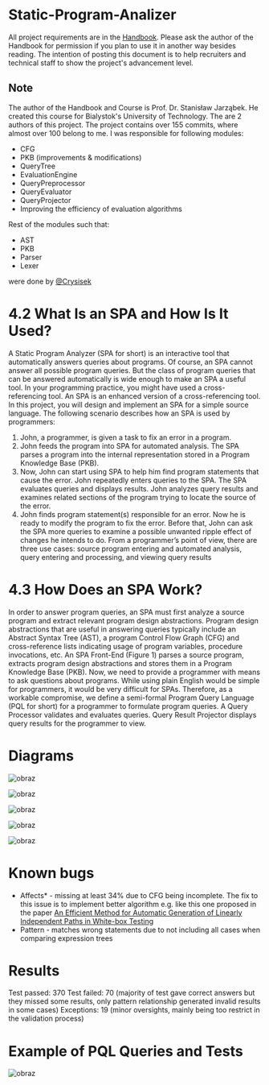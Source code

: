 # Static-Program-Analizer
All project requirements are in the [Handbook](https://github.com/TheYoungBeast/Static-Program-Analizer/blob/master/INF2ATS%20Handbook.pdf).
Please ask the author of the Handbook for permission if you plan to use it in another way besides reading.
The intention of posting this document is to help recruiters and technical staff to show the project's advancement level.

## Note
The author of the Handbook and Course is Prof. Dr. Stanisław Jarząbek. He created this course for Bialystok's University of Technology. 
The are 2 authors of this project. 
The project contains over 155 commits, where almost over 100 belong to me. 
I was responsible for following modules:
- CFG
- PKB (improvements & modifications)
- QueryTree
- EvaluationEngine
- QueryPreprocessor
- QueryEvaluator
- QueryProjector
- Improving the efficiency of evaluation algorithms

Rest of the modules such that:
- AST
- PKB
- Parser
- Lexer

were done by [@Crysisek](https://github.com/Crysisek)

# 4.2 What Is an SPA and How Is It Used?
A Static Program Analyzer (SPA for short) is an interactive tool that automatically answers queries 
about programs. Of course, an SPA cannot answer all possible program queries. But the class of 
program queries that can be answered automatically is wide enough to make an SPA a useful tool. In 
your programming practice, you might have used a cross-referencing tool. An SPA is an enhanced 
version of a cross-referencing tool. In this project, you will design and implement an SPA for a simple 
source language. 
The following scenario describes how an SPA is used by programmers:
1. John, a programmer, is given a task to fix an error in a program.
2. John feeds the program into SPA for automated analysis. The SPA parses a program into the internal 
representation stored in a Program Knowledge Base (PKB).
3. Now, John can start using SPA to help him find program statements that cause the error. John 
repeatedly enters queries to the SPA. The SPA evaluates queries and displays results. John analyzes 
query results and examines related sections of the program trying to locate the source of the error. 
4. John finds program statement(s) responsible for an error. Now he is ready to modify the program
to fix the error. Before that, John can ask the SPA more queries to examine a possible unwanted 
ripple effect of changes he intends to do. 
From a programmer’s point of view, there are three use cases: source program entering and automated 
analysis, query entering and processing, and viewing query results

# 4.3 How Does an SPA Work?
In order to answer program queries, an SPA must first analyze a source program and extract relevant 
program design abstractions. Program design abstractions that are useful in answering queries typically 
include an Abstract Syntax Tree (AST), a program Control Flow Graph (CFG) and cross-reference lists 
indicating usage of program variables, procedure invocations, etc. An SPA Front-End (Figure 1) parses 
a source program, extracts program design abstractions and stores them in a Program Knowledge Base 
(PKB). 
Now, we need to provide a programmer with means to ask questions about programs. While using plain 
English would be simple for programmers, it would be very difficult for SPAs. Therefore, as a workable 
compromise, we define a semi-formal Program Query Language (PQL for short) for a programmer to 
formulate program queries. A Query Processor validates and evaluates queries. Query Result Projector
displays query results for the programmer to view.

# Diagrams

![obraz](https://github.com/TheYoungBeast/Static-Program-Analizer/assets/19922252/b4bf74d3-4730-4605-b7d4-8954f9481f63)

![obraz](https://github.com/TheYoungBeast/Static-Program-Analizer/assets/19922252/617c71de-bca0-4b47-8447-43002280b685)

![obraz](https://github.com/TheYoungBeast/Static-Program-Analizer/assets/19922252/86bd69f1-1f1c-4f8a-acfc-8afe782c5207)

![obraz](https://github.com/TheYoungBeast/Static-Program-Analizer/assets/19922252/a020421e-d3dc-4345-baca-7afedc0d0479)

![obraz](https://github.com/TheYoungBeast/Static-Program-Analizer/assets/19922252/6ca23f4f-da27-4cf3-80c2-7d3f90035e04)

# Known bugs
- Affects* - missing at least 34% due to CFG being incomplete. The fix to this issue is to implement better algorithm e.g. like this one proposed in the paper [An Efficient Method for Automatic Generation of Linearly Independent Paths in White-box Testing](https://www.researchgate.net/publication/282763633_An_Efficient_Method_for_Automatic_Generation_of_Linearly_Independent_Paths_in_White-box_Testing)
- Pattern - matches wrong statements due to not including all cases when comparing expression trees

# Results
Test passed: 370
Test failed: 70 (majority of test gave correct answers but they missed some results, only pattern relationship generated invalid results in some cases)
Exceptions: 19 (minor oversights, mainly being too restrict in the validation process)

# Example of PQL Queries and Tests
![obraz](https://github.com/TheYoungBeast/Static-Program-Analizer/assets/19922252/591deacc-0899-4ee0-b89d-1b6bc24a2304)

